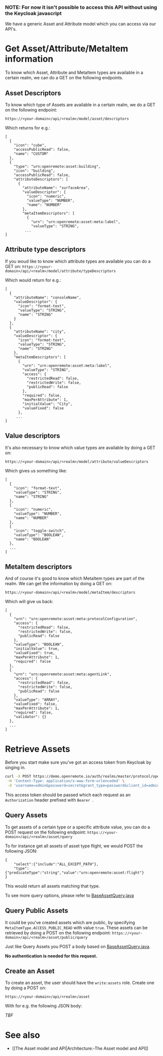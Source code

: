### NOTE: For now it isn't possible to access this API without using the Keycloak javascript 

We have a generic Asset and Attribute model which you can access via our API's. 

# Get Asset/Attribute/MetaItem information
To know which Asset, Attribute and MetaItem types are available in a certain realm, we can do a GET on the following endpoints.

## Asset Descriptors

To know which type of Assets are available in a certain realm, we do a GET on the following endpoint:

`https://<your-domain>/api/<realm>/model/asset/descriptors`

Which returns for e.g.:

```
[
  {
    "icon": "cube",
    "accessPublicRead": false,
    "name": "CUSTOM"
  },
  {
    "type": "urn:openremote:asset:building",
    "icon": "building",
    "accessPublicRead": false,
    "attributeDescriptors": [
      {
        "attributeName": "surfaceArea",
        "valueDescriptor": {
          "icon": "numeric",
          "valueType": "NUMBER",
          "name": "NUMBER"
        },
        "metaItemDescriptors": [
          {
            "urn": "urn:openremote:asset:meta:label",
            "valueType": "STRING",
         ...
]
```

## Attribute type descriptors

If you woud like to know which attribute types are available you can do a GET on:
`https://<your-domain>/api/<realm>/model/attribute/typeDescriptors`

Which would return for e.g.:
```
[
  {
    "attributeName": "consoleName",
    "valueDescriptor": {
      "icon": "format-text",
      "valueType": "STRING",
      "name": "STRING"
    }
  },
  {
    "attributeName": "city",
    "valueDescriptor": {
      "icon": "format-text",
      "valueType": "STRING",
      "name": "STRING"
    },
    "metaItemDescriptors": [
      {
        "urn": "urn:openremote:asset:meta:label",
        "valueType": "STRING",
        "access": {
          "restrictedRead": false,
          "restrictedWrite": false,
          "publicRead": false
        },
        "required": false,
        "maxPerAttribute": 1,
        "initialValue": "City",
        "valueFixed": false
      },
     ...
]
```

## Value descriptors

It's also necessary to know which value types are available by doing a GET on:

`https://<your-domain>/api/<realm>/model/attribute/valueDescriptors`

Which gives us something like:
```
[
  {
    "icon": "format-text",
    "valueType": "STRING",
    "name": "STRING"
  },
  {
    "icon": "numeric",
    "valueType": "NUMBER",
    "name": "NUMBER"
  },
  {
    "icon": "toggle-switch",
    "valueType": "BOOLEAN",
    "name": "BOOLEAN"
  },
  ...
]
```

## MetaItem descriptors

And of course it's good to know which MetaItem types are part of the realm. We can get the information by doing a GET on:

`https://<your-domain>/api/<realm>/model/metaItem/descriptors`

Which will give us back:

```
[
  {
    "urn": "urn:openremote:asset:meta:protocolConfiguration",
    "access": {
      "restrictedRead": false,
      "restrictedWrite": false,
      "publicRead": false
    },
    "valueType": "BOOLEAN",
    "initialValue": true,
    "valueFixed": true,
    "maxPerAttribute": 1,
    "required": false
  },
  {
    "urn": "urn:openremote:asset:meta:agentLink",
    "access": {
      "restrictedRead": false,
      "restrictedWrite": false,
      "publicRead": false
    },
    "valueType": "ARRAY",
    "valueFixed": false,
    "maxPerAttribute": 1,
    "required": false,
    "validator": {}
  },
  ...
]
```

# Retrieve Assets

Before you start make sure you've got an access token from Keycloak by singing in. 
```bash
curl -X POST https://demo.openremote.io/auth/realms/master/protocol/openid-connect/token \
 -H 'Content-Type: application/x-www-form-urlencoded' \
 -d 'username=admin&password=secret&grant_type=password&client_id=admin-cli'
```
This access token should be passed which each request as an `Authorization` header prefixed with `Bearer `.

## Query Assets

To get assets of a certain type or a specific attribute value, you can do a POST request on the following endpoint:
`https://<your-domain>/api/<realm>/asset/query`

To for instance get all assets of asset type flight, we would POST the following JSON:

```
{
    "select":{"include":"ALL_EXCEPT_PATH"},
    "type":{"predicateType":"string","value":"urn:openremote:asset:flight"}
}
```
This would return all assets matching that type.

To see more query options, please refer to [BaseAssetQuery.java](https://github.com/openremote/openremote/blob/master/model/src/main/java/org/openremote/model/query/BaseAssetQuery.java)

## Query Public Assets

It could be you've created assets which are public, by specifying `MetaItemType.ACCESS_PUBLIC_READ` with value `true`. These assets can be retrieved by doing a POST on the following endpoint:
`https://<your-domain>/api/<realm>/asset/public/query`

Just like Query Assets you POST a body based on [BaseAssetQuery.java](https://github.com/openremote/openremote/blob/master/model/src/main/java/org/openremote/model/query/BaseAssetQuery.java).

**No authentication is needed for this request.**

## Create an Asset

To create an asset, the user should have the `write:assets` role. Create one by doing a POST on:

`https://<your-domain>/api/<realm>/asset`

With for e.g. the following JSON body:

*TBF*

# See also

- [[The Asset model and API|Architecture:-The Asset model and API]]